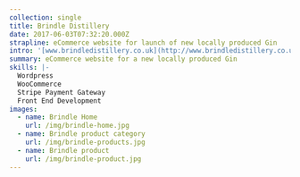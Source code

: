 ```yaml
---
collection: single
title: Brindle Distillery
date: 2017-06-03T07:32:20.000Z
strapline: eCommerce website for launch of new locally produced Gin
intro: '[www.brindledistillery.co.uk](http://www.brindledistillery.co.uk)'
summary: eCommerce website for a new locally produced Gin
skills: |-
  Wordpress
  WooCommerce
  Stripe Payment Gateway
  Front End Development
images:
  - name: Brindle Home
    url: /img/brindle-home.jpg
  - name: Brindle product category
    url: /img/brindle-products.jpg
  - name: Brindle product
    url: /img/brindle-product.jpg
---
```


